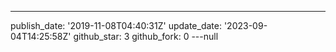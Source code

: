 ---
publish_date: '2019-11-08T04:40:31Z'
update_date: '2023-09-04T14:25:58Z'
github_star: 3
github_fork: 0
---null